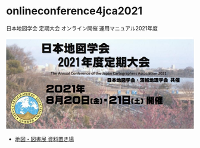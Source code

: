 # onlineconference4jca2021
日本地図学会 定期大会 オンライン開催 運用マニュアル2021年度

![JCA conference banner](https://github.com/japancartographersassociation/onlineconference4jca2021/blob/main/assets/images/JCAonlineconference2021banner.jpeg?raw=true)


* [地図・図書展 資料置き場](https://japancartographersassociation.github.io/onlineconference4jca2021/map_book_booth/)
